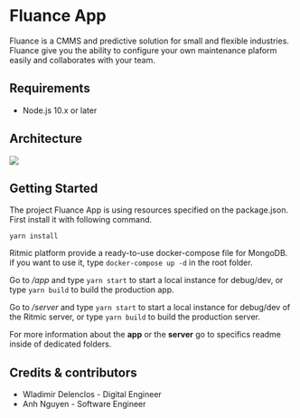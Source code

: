 # Fluance App
Fluance is a CMMS and predictive solution for small and flexible industries.
Fluance give you the ability to configure your own maintenance plaform easily and collaborates with your team. 

## Requirements

- Node.js 10.x or later

## Architecture



[![](https://github.com/wdelenclos/Fluance-app/blob/master/preview.png?raw=true)](https://github.com/wdelenclos/Ritmic-platform/blob/master/preview.png?raw=true)

## Getting Started

The project Fluance App is using resources specified on the package.json. First install it with following command.

    yarn install

Ritmic platform provide a ready-to-use docker-compose file for MongoDB. if you want to use it, type `docker-compose up -d` in the root folder. 

Go to */app* and type ``yarn start`` to start a local instance for debug/dev, or type ``yarn build`` to build the production app.

Go to */server* and type ``yarn start`` to start a local instance for debug/dev of the Ritmic server, or type ``yarn build`` to build the production server.

For more information about the **app** or the **server** go to specifics readme inside of dedicated folders. 

## Credits & contributors
- Wladimir Delenclos - Digital Engineer
- Anh Nguyen - Software Engineer

